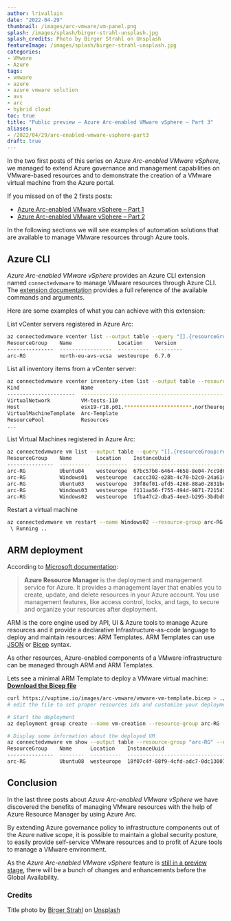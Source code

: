 ```yaml
---
author: lrivallain
date: "2022-04-29"
thumbnail: /images/arc-vmware/vm-panel.png
splash: /images/splash/birger-strahl-unsplash.jpg
splash_credits: Photo by Birger Strahl on Unsplash
featureImage: /images/splash/birger-strahl-unsplash.jpg
categories:
- VMware
- Azure
tags:
- vmware
- azure
- azure vmware solution
- avs
- arc
- hybrid cloud
toc: true
title: "Public preview – Azure Arc-enabled VMware vSphere – Part 3"
aliases:
- /2022/04/29/arc-enabled-vmware-vsphere-part3
draft: true
---
```


In the two first posts of this series on *Azure Arc-enabled VMware vSphere*, we managed to extend Azure governance and management capabilities on VMware-based resources and to demonstrate the creation of a VMware virtual machine from the Azure portal.

If you missed on of the 2 firsts posts:

* [Azure Arc-enabled VMware vSphere – Part 1](/2022/04/25/arc-enabled-vmware-vsphere-part1)
* [Azure Arc-enabled VMware vSphere – Part 2](/2022/04/27/arc-enabled-vmware-vsphere-part2)

In the following sections we will see examples of automation solutions that are available to manage VMware resources through Azure tools.

## Azure CLI

*Azure Arc-enabled VMware vSphere* provides an Azure CLI extension named `connectedvmware` to manage VMware resources through Azure CLI. The [extension documentation](https://docs.microsoft.com/en-us/cli/azure/connectedvmware?view=azure-cli-latest) provides a full reference of the available commands and arguments.

Here are some examples of what you can achieve with this extension:

List vCenter servers registered in Azure Arc:

```bash
az connectedvmware vcenter list --output table --query "[].{resourceGroup:resourceGroup, name:name, location:location, version:version}"
ResourceGroup    Name               Location    Version
---------------  -----------------  ----------  ---------
arc-RG           north-eu-avs-vcsa  westeurope  6.7.0
```

List all inventory items from a vCenter server:

```bash
az connectedvmware vcenter inventory-item list --output table --resource-group "arc-RG" --vcenter "north-eu-avs-vcsa" --query "[].{kind:kind, name:moName}"
Kind                    Name
----------------------  --------------------------------------------------------------
VirtualNetwork          VM-tests-110
Host                    esx19-r18.p01.**********************.northeurope.avs.azure.com
VirtualMachineTemplate  Arc-Template
ResourcePool            Resources
...
```

List Virtual Machines registered in Azure Arc:

```bash
az connectedvmware vm list --output table --query "[].{resourceGroup:resourceGroup, name:name, location:location, instanceUuid:instanceUuid}"
ResourceGroup    Name        Location    InstanceUuid
---------------  ----------  ----------  ------------------------------------
arc-RG           Ubuntu04    westeurope  67bc57b8-6464-4658-8e04-7cc9d6d5cb04
arc-RG           Windows01   westeurope  caccc302-e28b-4c70-b2c0-24a614d470e6
arc-RG           Ubuntu03    westeurope  39f8ef01-efd5-4268-88a0-2831bece69e7
arc-RG           Windows03   westeurope  f111aa56-f755-494d-9871-72154779792b
arc-RG           Windows02   westeurope  1fba47c2-dba5-4ee3-b295-3bdbd043fbb8
```

Restart a virtual machine

```bash
az connectedvmware vm restart --name Windows02 --resource-group arc-RG
 \ Running ..
```

## ARM deployment

According to [Microsoft documentation](<https://docs.microsoft.com/en-us/azure/azure-resource-manager/management/overview>):

> **Azure Resource Manager** is the deployment and management service for Azure. It provides a management layer that enables you to create, update, and delete resources in your Azure account. You use management features, like access control, locks, and tags, to secure and organize your resources after deployment.

ARM is the core engine used by API, UI & Azure tools to manage Azure resources and it provide a declarative Infrastructure-as-code language to deploy and maintain resources: ARM Templates. ARM Templates can use [JSON](https://docs.microsoft.com/en-us/azure/azure-resource-manager/bicep/compare-template-syntax) or [Bicep](https://docs.microsoft.com/en-us/azure/azure-resource-manager/bicep/overview) syntax.

As other resources, Azure-enabled components of a VMware infrastructure can be managed through ARM and ARM Templates.

Lets see a minimal ARM Template to deploy a VMware virtual machine: **[Download the Bicep file](/images/arc-vmware/vmware-vm-template.bicep)**


```bash
curl https://vuptime.io/images/arc-vmware/vmware-vm-template.bicep > ./vmware-vm-template.bicep
# edit the file to set proper resources ids and customize your deployment parameters

# Start the deployment
az deployment group create --name vm-creation --resource-group arc-RG --template-file ./vmware-vm-template.bicep --parameters VMName=Ubuntu08

# Display some information about the deployed VM
az connectedvmware vm show --output table --resource-group "arc-RG" --name "Ubuntu06" --query "{resourceGroup:resourceGroup, name:name, location:location, instanceUuid:instanceUuid}"
ResourceGroup    Name      Location    InstanceUuid
---------------  --------  ----------  ------------------------------------
arc-RG           Ubuntu08  westeurope  18f07c4f-88f9-4cfd-adc7-0dc13007984c
```

## Conclusion

In the last three posts about *Azure Arc-enabled VMware vSphere* we have discovered the benefits of managing VMware resources with the help of Azure Resource Manager by using Azure Arc.

By extending Azure governance policy to infrastructure components out of the Azure native scope, it is possible to maintain a global security posture, to easily provide self-service VMware resources and to profit of Azure tools to manage a VMware environment.

As the *Azure Arc-enabled VMware vSphere* feature is [still in a preview stage](https://azure.microsoft.com/en-us/updates/public-preview-azure-arc-integration-with-vmware-vsphere/), there will be a bunch of changes and enhancements before the Global Availability.

### Credits

Title photo by [Birger Strahl](https://unsplash.com/@bist31) on [Unsplash](https://unsplash.com/photos/1XhmIcBB-EA)
